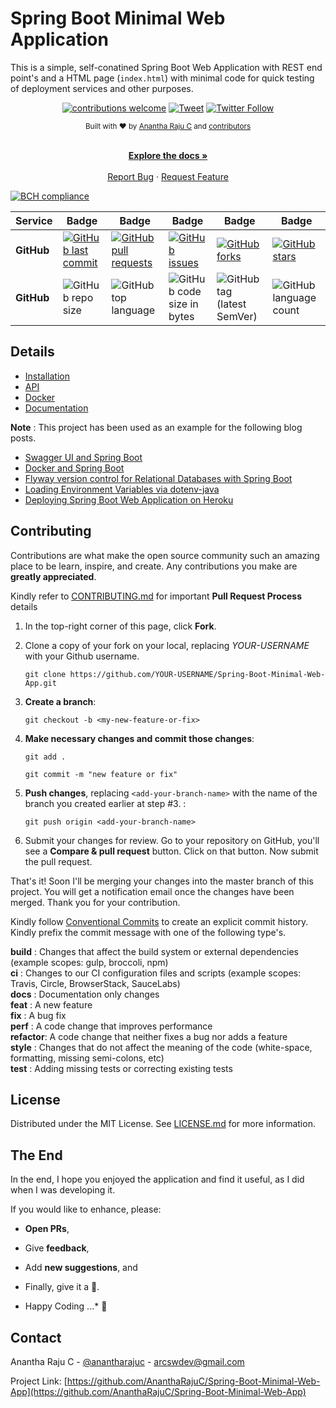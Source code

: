 # Spring Boot Minimal Web Application

This is a simple, self-conatined Spring Boot Web Application with REST end point's and a HTML page (`index.html`) with minimal code for quick testing of deployment services and other purposes.

<div align="center">

[![contributions welcome](https://img.shields.io/badge/contributions-welcome-brightgreen?logo=github)](CODE_OF_CONDUCT.md) [![Tweet](https://img.shields.io/twitter/url/http/shields.io.svg?style=social)](https://twitter.com/intent/tweet?text=Checkout+this+springboot+minimal+webapp&url=https://github.com/AnanthaRajuC/Spring-Boot-Minimal-Web-App&hashtags=SpringBoot) [![Twitter Follow](https://img.shields.io/twitter/follow/anantharajuc?label=follow%20me&style=social)](https://twitter.com/anantharajuc)
</div>

<div align="center">
  <sub>Built with ❤︎ by <a href="https://twitter.com/anantharajuc">Anantha Raju C</a> and <a href="https://github.com/AnanthaRajuC/Spring-Boot-Minimal-Web-App/graphs/contributors">contributors</a>
</div>

</br>

<p align="center">
	<a href="https://github.com/AnanthaRajuC/Spring-Boot-Minimal-Web-App#spring-boot-minimal-web-application"><strong>Explore the docs »</strong></a>
	<br />
	<br />
	<a href="https://github.com/AnanthaRajuC/Spring-Boot-Minimal-Web-App/issues">Report Bug</a>
	·
	<a href="https://github.com/AnanthaRajuC/Spring-Boot-Minimal-Web-App/issues">Request Feature</a>
</p>

[![BCH compliance](https://bettercodehub.com/edge/badge/Spring-Boot-Framework/Spring-Boot-Minimal-Web-App?branch=main)](https://bettercodehub.com/)

<!-- PROJECT SHIELDS -->
<!--
*** I'm using markdown "reference style" links for readability.
*** Reference links are enclosed in brackets [ ] instead of parentheses ( ).
-->

|     Service     | Badge | Badge | Badge | Badge | Badge |
|-----------------|-------|-------|-------|-------|-------|
|  **GitHub**     |[![GitHub last commit](https://img.shields.io/github/last-commit/Spring-Boot-Framework/Spring-Boot-Minimal-Web-App)](https://github.com/Spring-Boot-Framework/Spring-Boot-Minimal-Web-App/commits/master)|[![GitHub pull requests](https://img.shields.io/github/issues-pr-raw/Spring-Boot-Framework/Spring-Boot-Minimal-Web-App)](https://github.com/Spring-Boot-Framework/Spring-Boot-Minimal-Web-App/pulls)|[![GitHub issues](https://img.shields.io/github/issues/Spring-Boot-Framework/Spring-Boot-Minimal-Web-App)](https://github.com/Spring-Boot-Framework/Spring-Boot-Minimal-Web-App/issues)|[![GitHub forks](https://img.shields.io/github/forks/Spring-Boot-Framework/Spring-Boot-Minimal-Web-App)](https://github.com/Spring-Boot-Framework/Spring-Boot-Minimal-Web-App/network)|[![GitHub stars](https://img.shields.io/github/stars/Spring-Boot-Framework/Spring-Boot-Minimal-Web-App)](https://github.com/Spring-Boot-Framework/Spring-Boot-Minimal-Web-App/stargazers)|
|  **GitHub**     |![GitHub repo size](https://img.shields.io/github/repo-size/Spring-Boot-Framework/Spring-Boot-Minimal-Web-App)|![GitHub top language](https://img.shields.io/github/languages/top/Spring-Boot-Framework/Spring-Boot-Minimal-Web-App.svg)|![GitHub code size in bytes](https://img.shields.io/github/languages/code-size/Spring-Boot-Framework/Spring-Boot-Minimal-Web-App)|![GitHub tag (latest SemVer)](https://img.shields.io/github/tag/Spring-Boot-Framework/Spring-Boot-Minimal-Web-App.svg)|![GitHub language count](https://img.shields.io/github/languages/count/Spring-Boot-Framework/Spring-Boot-Minimal-Web-App)|

## Details

- [Installation](documents/INSTALLATION.MD)  
- [API](documents/API.md)
- [Docker](documents/DOCKER.md)  
- [Documentation](documents/DOCUMENTATION.md)  

**Note** : This project has been used as an example for the following blog posts.

- [Swagger UI and Spring Boot](https://anantharajuc.github.io/Spring-Boot-Swagger/)
- [Docker and Spring Boot](https://anantharajuc.github.io/Spring-Boot-Docker/)
- [Flyway version control for Relational Databases with Spring Boot](https://anantharajuc.github.io/Spring-Boot-Flyway/)
- [Loading Environment Variables via dotenv-java](https://anantharajuc.github.io/dotenv-java/)
- [Deploying Spring Boot Web Application on Heroku](https://anantharajuc.github.io/Spring-Boot-Heroku/)

<!-- CONTRIBUTING -->
## Contributing

Contributions are what make the open source community such an amazing place to be learn, inspire, and create. Any contributions you make are **greatly appreciated**.

Kindly refer to [CONTRIBUTING.md](/CONTRIBUTING.md) for important **Pull Request Process** details

1. In the top-right corner of this page, click **Fork**.

2. Clone a copy of your fork on your local, replacing *YOUR-USERNAME* with your Github username.

   `git clone https://github.com/YOUR-USERNAME/Spring-Boot-Minimal-Web-App.git`

3. **Create a branch**: 

   `git checkout -b <my-new-feature-or-fix>`

4. **Make necessary changes and commit those changes**:

   `git add .`

   `git commit -m "new feature or fix"`

5. **Push changes**, replacing `<add-your-branch-name>` with the name of the branch you created earlier at step #3. :

   `git push origin <add-your-branch-name>`

6. Submit your changes for review. Go to your repository on GitHub, you'll see a **Compare & pull request** button. Click on that button. Now submit the pull request.

That's it! Soon I'll be merging your changes into the master branch of this project. You will get a notification email once the changes have been merged. Thank you for your contribution.

Kindly follow [Conventional Commits](https://www.conventionalcommits.org/en/v1.0.0/) to create an explicit commit history. Kindly prefix the commit message with one of the following type's.

**build**   : Changes that affect the build system or external dependencies (example scopes: gulp, broccoli, npm)  
**ci**      : Changes to our CI configuration files and scripts (example scopes: Travis, Circle, BrowserStack, SauceLabs)  
**docs**    : Documentation only changes  
**feat**    : A new feature  
**fix**     : A bug fix  
**perf**    : A code change that improves performance  
**refactor**: A code change that neither fixes a bug nor adds a feature  
**style**   : Changes that do not affect the meaning of the code (white-space, formatting, missing semi-colons, etc)  
**test**    : Adding missing tests or correcting existing tests  

## License

Distributed under the MIT License. See [LICENSE.md](/LICENSE.md) for more information.

## The End

In the end, I hope you enjoyed the application and find it useful, as I did when I was developing it. 

If you would like to enhance, please: 

* 	**Open PRs**, 
* 	Give **feedback**, 
* 	Add **new suggestions**, and
*	Finally, give it a 🌟.

* Happy Coding ...* 🙂

<!-- CONTACT -->
## Contact

Anantha Raju C - [@anantharajuc](https://twitter.com/anantharajuc) - arcswdev@gmail.com

Project Link: [https://github.com/AnanthaRajuC/Spring-Boot-Minimal-Web-App](https://github.com/AnanthaRajuC/Spring-Boot-Minimal-Web-App)